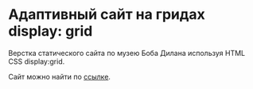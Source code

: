 # Адаптивный сайт на гридах display: grid

Верстка статического сайта по музею Боба Дилана используя HTML CSS display:grid.

Сайт можно найти по [ссылке](https://bob-dylan-grid.netlify.app/).